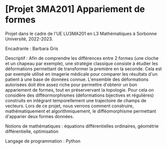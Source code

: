 # [Projet 3MA201] Appariement de formes

Projet dans le cadre de l'UE LU3MA201 en L3 Mathématiques à Sorbonne Université, 2022-2023. 

Encadrante : Barbara Gris

Descriptif : Afin de comprendre les différences entre 2 formes (une cloche et un chapeau par exemple), une stratégie classique consiste à étudier les déformations permettant de transformer la première en la seconde. Cela est par exemple utilisé en imagerie médicale pour comparer les résultats d'un patient à une base de données connue. L'ensemble des déformations autorisées doit être assez riche pour permettre d'obtenir un bon appariement de formes, tout en préservervant la topologie. Pour cela on considère des difféormorphismes (déformations bijectives et régulières) construits en intégrant temporellement une trajectoire de champs de vecteurs.
Lors de ce projet, nous verrons comment construire, mathématiquement et algorithmiquement, le difféomorphisme permettant d'apparier deux formes données.

Notions de mathématiques : équations différentielles ordinaires, géométrie différentielle, optimisation

Langage de programmation : Python
